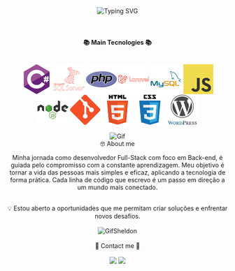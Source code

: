 <div align="center">
    <img src="https://readme-typing-svg.demolab.com? font=Fira+Code&size=30&pause=1000&center=true&width=600&color=d50200&lines=Oi%2C+Meu+nome+é+Lucas;%3C+Full-Stack+Developer+%2F%3E" alt="Typing SVG" /> <br/>
  </div> <br/><br/>
  
  <div align="center">
  <h4>📚 Main Tecnologies 📚</h4>
  </div>
  
  <div style="display: inline_block" align="center"><br>
      <img align="center" alt="mysql" height="70" width="70" src="https://github.com/devicons/devicon/blob/master/icons/csharp/csharp-original.svg"/>
      <img align="center" alt="mysql" height="70" width="70" src="https://github.com/devicons/devicon/blob/master/icons/microsoftsqlserver/microsoftsqlserver-line-wordmark.svg"/>
       <img align="center" alt="mysql" height="70" width="70" src="https://github.com/devicons/devicon/blob/master/icons/php/php-original.svg"/>
       <img align="center" alt="mysql" height="70" width="70" src="https://github.com/devicons/devicon/blob/master/icons/laravel/laravel-line-wordmark.svg"/>
       <img align="center" alt="mysql" height="70" width="70" src="https://github.com/devicons/devicon/blob/master/icons/mysql/mysql-original-wordmark.svg"/>
      <img align="center" alt="mysql" height="70" width="70" src="https://github.com/devicons/devicon/blob/master/icons/javascript/javascript-original.svg"/>
      <img align="center" alt="mysql" height="70" width="70" src="https://github.com/devicons/devicon/blob/master/icons/nodejs/nodejs-original-wordmark.svg"/>
       <img align="center" alt="mysql" height="70" width="70" src="https://github.com/devicons/devicon/blob/master/icons/git/git-original.svg"/>
       <img align="center" alt="mysql" height="70" width="70" src="https://github.com/devicons/devicon/blob/master/icons/html5/html5-original-wordmark.svg"/>
       <img align="center" alt="mysql" height="70" width="70" src="https://github.com/devicons/devicon/blob/master/icons/css3/css3-original-wordmark.svg"/>
       <img align="center" alt="mysql" height="70" width="70" src="https://github.com/devicons/devicon/blob/master/icons/wordpress/wordpress-original.svg"/>
     </div>
  <br/>
  <div align="center">
  <img src="https://github-production-user-asset-6210df.s3.amazonaws.com/118318155/284230245-3cd8d013-4190-46ac-a0cf-763e1ba24f96.gif" widht="250" height="250" alt="Gif">
  </div>
  <div align="center">
  🤓 About me  <br/>
    
  Minha jornada como desenvolvedor Full-Stack com foco em Back-end, é guiada pelo compromisso com a constante aprendizagem. Meu objetivo é tornar a vida das pessoas mais simples e eficaz, aplicando a tecnologia de forma prática. Cada linha de código que escrevo é um passo em direção a um mundo mais conectado.
  </div><br/>
  
  <div align="center">
  💡 Estou aberto a oportunidades que me permitam criar soluções e enfrentar novos desafios.
  </div><br/>
  
  <div align="center">
    <img src="https://github.com/LucasFnavarro/LucasFnavarro/assets/118318155/c79018f6-30a6-418a-9083-3a47789d3e74" widht="200" height="200" alt="GifSheldon">
  </div> <br/>
                                                                                 
  </div><!--- DIV PRINCIPAL CONTAINER---->
  
  <div align="center">
  🎯 Contact me 🎯
  </div> <br/>
  
  <div align="center"> 
     <a href="https://www.linkedin.com/in/lucas-felipe-scquiavon-navarro-a95595323/" target="_blank"><img src="https://img.shields.io/badge/-LinkedIn-%230077B5?style=for-the-badge&logo=linkedin&logoColor=white" target="_blank"></a> 
       <a href = "mailto:lucasscquiavon@gmail.com"><img src="https://img.shields.io/badge/-Gmail-%23333?style=for-the-badge&logo=gmail&logoColor=white" target="_blank"></a>
  </div> <br/><br/>
